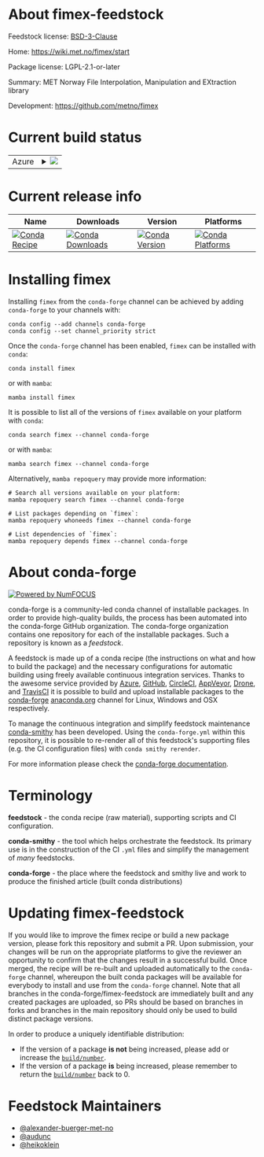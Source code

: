 About fimex-feedstock
=====================

Feedstock license: [BSD-3-Clause](https://github.com/conda-forge/fimex-feedstock/blob/main/LICENSE.txt)

Home: https://wiki.met.no/fimex/start

Package license: LGPL-2.1-or-later

Summary: MET Norway File Interpolation, Manipulation and EXtraction library

Development: https://github.com/metno/fimex

Current build status
====================


<table>
    
  <tr>
    <td>Azure</td>
    <td>
      <details>
        <summary>
          <a href="https://dev.azure.com/conda-forge/feedstock-builds/_build/latest?definitionId=12374&branchName=main">
            <img src="https://dev.azure.com/conda-forge/feedstock-builds/_apis/build/status/fimex-feedstock?branchName=main">
          </a>
        </summary>
        <table>
          <thead><tr><th>Variant</th><th>Status</th></tr></thead>
          <tbody><tr>
              <td>linux_64_python3.10.____cpython</td>
              <td>
                <a href="https://dev.azure.com/conda-forge/feedstock-builds/_build/latest?definitionId=12374&branchName=main">
                  <img src="https://dev.azure.com/conda-forge/feedstock-builds/_apis/build/status/fimex-feedstock?branchName=main&jobName=linux&configuration=linux%20linux_64_python3.10.____cpython" alt="variant">
                </a>
              </td>
            </tr><tr>
              <td>linux_64_python3.11.____cpython</td>
              <td>
                <a href="https://dev.azure.com/conda-forge/feedstock-builds/_build/latest?definitionId=12374&branchName=main">
                  <img src="https://dev.azure.com/conda-forge/feedstock-builds/_apis/build/status/fimex-feedstock?branchName=main&jobName=linux&configuration=linux%20linux_64_python3.11.____cpython" alt="variant">
                </a>
              </td>
            </tr><tr>
              <td>linux_64_python3.12.____cpython</td>
              <td>
                <a href="https://dev.azure.com/conda-forge/feedstock-builds/_build/latest?definitionId=12374&branchName=main">
                  <img src="https://dev.azure.com/conda-forge/feedstock-builds/_apis/build/status/fimex-feedstock?branchName=main&jobName=linux&configuration=linux%20linux_64_python3.12.____cpython" alt="variant">
                </a>
              </td>
            </tr><tr>
              <td>linux_64_python3.13.____cp313</td>
              <td>
                <a href="https://dev.azure.com/conda-forge/feedstock-builds/_build/latest?definitionId=12374&branchName=main">
                  <img src="https://dev.azure.com/conda-forge/feedstock-builds/_apis/build/status/fimex-feedstock?branchName=main&jobName=linux&configuration=linux%20linux_64_python3.13.____cp313" alt="variant">
                </a>
              </td>
            </tr><tr>
              <td>linux_64_python3.9.____cpython</td>
              <td>
                <a href="https://dev.azure.com/conda-forge/feedstock-builds/_build/latest?definitionId=12374&branchName=main">
                  <img src="https://dev.azure.com/conda-forge/feedstock-builds/_apis/build/status/fimex-feedstock?branchName=main&jobName=linux&configuration=linux%20linux_64_python3.9.____cpython" alt="variant">
                </a>
              </td>
            </tr><tr>
              <td>linux_aarch64_python3.10.____cpython</td>
              <td>
                <a href="https://dev.azure.com/conda-forge/feedstock-builds/_build/latest?definitionId=12374&branchName=main">
                  <img src="https://dev.azure.com/conda-forge/feedstock-builds/_apis/build/status/fimex-feedstock?branchName=main&jobName=linux&configuration=linux%20linux_aarch64_python3.10.____cpython" alt="variant">
                </a>
              </td>
            </tr><tr>
              <td>linux_aarch64_python3.11.____cpython</td>
              <td>
                <a href="https://dev.azure.com/conda-forge/feedstock-builds/_build/latest?definitionId=12374&branchName=main">
                  <img src="https://dev.azure.com/conda-forge/feedstock-builds/_apis/build/status/fimex-feedstock?branchName=main&jobName=linux&configuration=linux%20linux_aarch64_python3.11.____cpython" alt="variant">
                </a>
              </td>
            </tr><tr>
              <td>linux_aarch64_python3.12.____cpython</td>
              <td>
                <a href="https://dev.azure.com/conda-forge/feedstock-builds/_build/latest?definitionId=12374&branchName=main">
                  <img src="https://dev.azure.com/conda-forge/feedstock-builds/_apis/build/status/fimex-feedstock?branchName=main&jobName=linux&configuration=linux%20linux_aarch64_python3.12.____cpython" alt="variant">
                </a>
              </td>
            </tr><tr>
              <td>linux_aarch64_python3.13.____cp313</td>
              <td>
                <a href="https://dev.azure.com/conda-forge/feedstock-builds/_build/latest?definitionId=12374&branchName=main">
                  <img src="https://dev.azure.com/conda-forge/feedstock-builds/_apis/build/status/fimex-feedstock?branchName=main&jobName=linux&configuration=linux%20linux_aarch64_python3.13.____cp313" alt="variant">
                </a>
              </td>
            </tr><tr>
              <td>linux_aarch64_python3.9.____cpython</td>
              <td>
                <a href="https://dev.azure.com/conda-forge/feedstock-builds/_build/latest?definitionId=12374&branchName=main">
                  <img src="https://dev.azure.com/conda-forge/feedstock-builds/_apis/build/status/fimex-feedstock?branchName=main&jobName=linux&configuration=linux%20linux_aarch64_python3.9.____cpython" alt="variant">
                </a>
              </td>
            </tr>
          </tbody>
        </table>
      </details>
    </td>
  </tr>
</table>

Current release info
====================

| Name | Downloads | Version | Platforms |
| --- | --- | --- | --- |
| [![Conda Recipe](https://img.shields.io/badge/recipe-fimex-green.svg)](https://anaconda.org/conda-forge/fimex) | [![Conda Downloads](https://img.shields.io/conda/dn/conda-forge/fimex.svg)](https://anaconda.org/conda-forge/fimex) | [![Conda Version](https://img.shields.io/conda/vn/conda-forge/fimex.svg)](https://anaconda.org/conda-forge/fimex) | [![Conda Platforms](https://img.shields.io/conda/pn/conda-forge/fimex.svg)](https://anaconda.org/conda-forge/fimex) |

Installing fimex
================

Installing `fimex` from the `conda-forge` channel can be achieved by adding `conda-forge` to your channels with:

```
conda config --add channels conda-forge
conda config --set channel_priority strict
```

Once the `conda-forge` channel has been enabled, `fimex` can be installed with `conda`:

```
conda install fimex
```

or with `mamba`:

```
mamba install fimex
```

It is possible to list all of the versions of `fimex` available on your platform with `conda`:

```
conda search fimex --channel conda-forge
```

or with `mamba`:

```
mamba search fimex --channel conda-forge
```

Alternatively, `mamba repoquery` may provide more information:

```
# Search all versions available on your platform:
mamba repoquery search fimex --channel conda-forge

# List packages depending on `fimex`:
mamba repoquery whoneeds fimex --channel conda-forge

# List dependencies of `fimex`:
mamba repoquery depends fimex --channel conda-forge
```


About conda-forge
=================

[![Powered by
NumFOCUS](https://img.shields.io/badge/powered%20by-NumFOCUS-orange.svg?style=flat&colorA=E1523D&colorB=007D8A)](https://numfocus.org)

conda-forge is a community-led conda channel of installable packages.
In order to provide high-quality builds, the process has been automated into the
conda-forge GitHub organization. The conda-forge organization contains one repository
for each of the installable packages. Such a repository is known as a *feedstock*.

A feedstock is made up of a conda recipe (the instructions on what and how to build
the package) and the necessary configurations for automatic building using freely
available continuous integration services. Thanks to the awesome service provided by
[Azure](https://azure.microsoft.com/en-us/services/devops/), [GitHub](https://github.com/),
[CircleCI](https://circleci.com/), [AppVeyor](https://www.appveyor.com/),
[Drone](https://cloud.drone.io/welcome), and [TravisCI](https://travis-ci.com/)
it is possible to build and upload installable packages to the
[conda-forge](https://anaconda.org/conda-forge) [anaconda.org](https://anaconda.org/)
channel for Linux, Windows and OSX respectively.

To manage the continuous integration and simplify feedstock maintenance
[conda-smithy](https://github.com/conda-forge/conda-smithy) has been developed.
Using the ``conda-forge.yml`` within this repository, it is possible to re-render all of
this feedstock's supporting files (e.g. the CI configuration files) with ``conda smithy rerender``.

For more information please check the [conda-forge documentation](https://conda-forge.org/docs/).

Terminology
===========

**feedstock** - the conda recipe (raw material), supporting scripts and CI configuration.

**conda-smithy** - the tool which helps orchestrate the feedstock.
                   Its primary use is in the construction of the CI ``.yml`` files
                   and simplify the management of *many* feedstocks.

**conda-forge** - the place where the feedstock and smithy live and work to
                  produce the finished article (built conda distributions)


Updating fimex-feedstock
========================

If you would like to improve the fimex recipe or build a new
package version, please fork this repository and submit a PR. Upon submission,
your changes will be run on the appropriate platforms to give the reviewer an
opportunity to confirm that the changes result in a successful build. Once
merged, the recipe will be re-built and uploaded automatically to the
`conda-forge` channel, whereupon the built conda packages will be available for
everybody to install and use from the `conda-forge` channel.
Note that all branches in the conda-forge/fimex-feedstock are
immediately built and any created packages are uploaded, so PRs should be based
on branches in forks and branches in the main repository should only be used to
build distinct package versions.

In order to produce a uniquely identifiable distribution:
 * If the version of a package **is not** being increased, please add or increase
   the [``build/number``](https://docs.conda.io/projects/conda-build/en/latest/resources/define-metadata.html#build-number-and-string).
 * If the version of a package **is** being increased, please remember to return
   the [``build/number``](https://docs.conda.io/projects/conda-build/en/latest/resources/define-metadata.html#build-number-and-string)
   back to 0.

Feedstock Maintainers
=====================

* [@alexander-buerger-met-no](https://github.com/alexander-buerger-met-no/)
* [@audunc](https://github.com/audunc/)
* [@heikoklein](https://github.com/heikoklein/)

